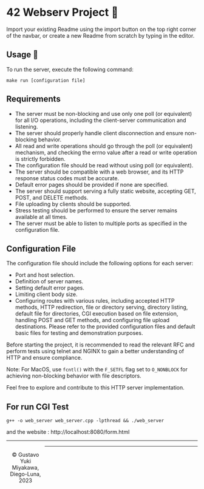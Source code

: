 # 42 Webserv Project 📝
Import your existing Readme using the import button on the top right corner of the navbar,
or create a new Readme from scratch by typing in the editor.

## Usage 🚀
To run the server, execute the following command:

```
make run [configuration file]
```

## Requirements
* The server must be non-blocking and use only one poll (or equivalent) for all I/O operations, including the client-server communication and listening.
* The server should properly handle client disconnection and ensure non-blocking behavior.
* All read and write operations should go through the poll (or equivalent) mechanism, and checking the errno value after a read or write operation is strictly forbidden.
* The configuration file should be read without using poll (or equivalent).
* The server should be compatible with a web browser, and its HTTP response status codes must be accurate.
* Default error pages should be provided if none are specified.
* The server should support serving a fully static website, accepting GET, POST, and DELETE methods.
* File uploading by clients should be supported.
* Stress testing should be performed to ensure the server remains available at all times.
* The server must be able to listen to multiple ports as specified in the configuration file.


## Configuration File
The configuration file should include the following options for each server:

* Port and host selection.
* Definition of server names.
* Setting default error pages.
* Limiting client body size.
* Configuring routes with various rules, including accepted HTTP methods, HTTP redirection, file or directory serving, directory listing, default file for directories, CGI execution based on file extension, handling POST and GET methods, and configuring file upload destinations.
Please refer to the provided configuration files and default basic files for testing and demonstration purposes.

Before starting the project, it is recommended to read the relevant RFC and perform tests using telnet and NGINX to gain a better understanding of HTTP and ensure compliance.

Note: For MacOS, use `fcntl()` with the `F_SETFL` flag set to `O_NONBLOCK` for achieving non-blocking behavior with file descriptors.

Feel free to explore and contribute to this HTTP server implementation.

## For run CGI Test

```
g++ -o web_server web_server.cpp -lpthread && ./web_server
```
and the website : http://localhost:8080/form.html




***********************************************
 <footer>
    <p align=center style="float:left; width: 20%;">
        &copy; Gustavo Yuki Miyakawa, Diego-Luna, 2023
    </p>
</footer>

 ***********************************************




